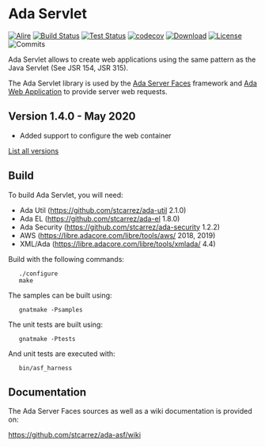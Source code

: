 # Ada Servlet

[![Alire](https://img.shields.io/endpoint?url=https://alire.ada.dev/badges/servletada.json)](https://alire.ada.dev/crates/servletada)
[![Build Status](https://img.shields.io/jenkins/s/http/jenkins.vacs.fr/Ada-Servlet.svg)](https://jenkins.vacs.fr/job/Ada-Servlet/)
[![Test Status](https://img.shields.io/jenkins/t/http/jenkins.vacs.fr/Ada-Servlet.svg)](https://jenkins.vacs.fr/job/Ada-Servlet/)
[![codecov](https://codecov.io/gh/stcarrez/ada-servlet/branch/master/graph/badge.svg)](https://codecov.io/gh/stcarrez/ada-servlet)
[![Download](https://img.shields.io/badge/download-1.4.0-brightgreen.svg)](http://download.vacs.fr/ada-servlet/ada-servlet-1.3.0.tar.gz)
[![License](https://img.shields.io/badge/license-APACHE2-blue.svg)](LICENSE)
![Commits](https://img.shields.io/github/commits-since/stcarrez/ada-servlet/1.4.0.svg)

Ada Servlet allows to create web applications using the same pattern
as the Java Servlet (See JSR 154, JSR 315). 

The Ada Servlet library is used by the [Ada Server Faces](https://github.com/stcarrez/ada-asf)
framework and [Ada Web Application](https://github.com/stcarrez/ada-awa)
to provide server web requests.

## Version 1.4.0 - May 2020

- Added support to configure the web container

[List all versions](https://github.com/stcarrez/ada-servlet/blob/master/NEWS.md)

## Build

To build Ada Servlet, you will need:

* Ada Util     (https://github.com/stcarrez/ada-util          2.1.0)
* Ada EL       (https://github.com/stcarrez/ada-el            1.8.0)
* Ada Security (https://github.com/stcarrez/ada-security      1.2.2)
* AWS          (https://libre.adacore.com/libre/tools/aws/     2018, 2019)
* XML/Ada      (https://libre.adacore.com/libre/tools/xmlada/  4.4)

Build with the following commands:
```
   ./configure
   make
```

The samples can be built using:
```
   gnatmake -Psamples
```
   
The unit tests are built using:
```
   gnatmake -Ptests
```

And unit tests are executed with:
```
   bin/asf_harness
```

## Documentation

The Ada Server Faces sources as well as a wiki documentation is provided on:

   https://github.com/stcarrez/ada-asf/wiki

